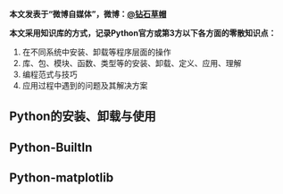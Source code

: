 **本文发表于“微博自媒体”，微博：[@钻石草帽](https://weibo.com/strawhatchan)**

**本文采用知识库的方式，记录Python官方或第3方以下各方面的零散知识点：**
1. 在不同系统中安装、卸载等程序层面的操作
2. 库、包、模块、函数、类型等的安装、卸载、定义、应用、理解
3. 编程范式与技巧
4. 应用过程中遇到的问题及其解决方案

## Python的安装、卸载与使用




## Python-BuiltIn




## Python-matplotlib



